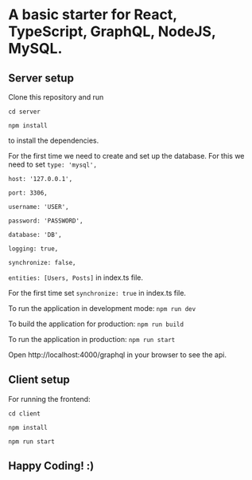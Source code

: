 # A basic starter for React, TypeScript, GraphQL, NodeJS, MySQL.

## Server setup
Clone this repository and run

``cd server``

``npm install``

to install the dependencies.

For the first time we need to create and set up the database.
For this we need to set 
``type: 'mysql',``

``host: '127.0.0.1',``

``port: 3306,``

``username: 'USER',``

``password: 'PASSWORD',``

``database: 'DB',``

``logging: true,``

``synchronize: false,``

``entities: [Users, Posts]``
in index.ts file.

For the first time set ``synchronize: true`` in index.ts file.

To run the application in development mode:
``npm run dev``

To build the application for production:
``npm run build``

To run the application in production:
``npm run start``

Open http://localhost:4000/graphql in your browser to see the api.

## Client setup

For running the frontend:

``cd client``

``npm install``

``npm run start``

## Happy Coding! :)
